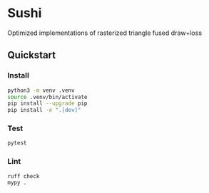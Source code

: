# Sushi
Optimized implementations of rasterized triangle fused draw+loss

## Quickstart

### Install

```bash
python3 -m venv .venv
source .venv/bin/activate
pip install --upgrade pip
pip install -e ".[dev]"
```

### Test

```bash
pytest
```

### Lint

```bash
ruff check
mypy .
```
